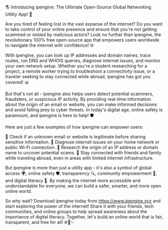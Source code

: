 🌎️ Introducing ipengine: The Ultimate Open-Source Global Networking Utility App! 🚀

Are you tired of feeling lost in the vast expanse of the internet? Do you want to take control of your online presence and ensure that you're not getting scammed or misled by malicious actors? Look no further than ipengine, the revolutionary 100% free open-source app that empowers users worldwide to navigate the internet with confidence! 🌐

With ipengine, you can look up IP addresses and domain names, trace routes, run DNS and WHOIS queries, diagnose internet issues, and monitor your own network setup. Whether you're a student researching for a project, a remote worker trying to troubleshoot a connectivity issue, or a traveler seeking to stay connected while abroad, ipengine has got you covered! 📊

But that's not all - ipengine also helps users detect potential scammers, fraudsters, or suspicious IP activity. By providing real-time information about the origin of an email or website, you can make informed decisions and avoid falling prey to cyber threats. In today's digital age, online safety is paramount, and ipengine is here to help! 🛡️

Here are just a few examples of how ipengine can empower users:

🔹 Check if an unknown email or website is legitimate before sharing sensitive information.
🔹 Diagnose internet issues on your home network or public Wi-Fi connection.
🔹 Research the origin of an IP address or domain name to uncover potential scams.
🔹 Stay connected with friends and family while traveling abroad, even in areas with limited internet infrastructure.

But ipengine is more than just a utility app - it's also a symbol of global access 🌍, online safety 🛡️, transparency 🔍, community empowerment 👥, and digital literacy 📡. By making the internet more accessible and understandable for everyone, we can build a safer, smarter, and more open online world.

So why wait? Download ipengine today from https://www.ipengine.xyz and start exploring the power of the internet! Share it with your friends, tech communities, and online groups to help spread awareness about the importance of digital literacy. Together, let's build an online world that is fair, transparent, and free for all! 🌐🚀✨